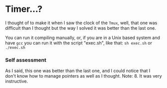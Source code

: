 # Timer...?

I thought of to make it when I saw the clock of the `Tmux`, well, that one was difficult than I thought but the way I solved it was better than the last one.

You can run it compiling manually, or, if you are in a Unix based system and have `gcc` you can run it with the script "exec.sh", like that: `sh exec.sh` or `./exec.sh`
 
### Self assessment
As I said, this one was better than the last one, and I could notice that I don't know how to manage pointers as well as I thought. Note: 8. It was very instructive.
